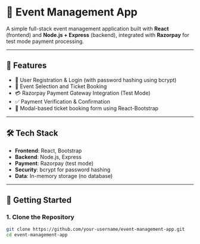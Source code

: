 
# 🎫 Event Management App

A simple full-stack event management application built with **React** (frontend) and **Node.js + Express** (backend), integrated with **Razorpay** for test mode payment processing.

---

## 🧩 Features

- 🔐 User Registration & Login (with password hashing using bcrypt)
- 📅 Event Selection and Ticket Booking
- 💳 Razorpay Payment Gateway Integration (Test Mode)
- ✅ Payment Verification & Confirmation
- 📄 Modal-based ticket booking form using React-Bootstrap

---

## 🛠 Tech Stack

- **Frontend**: React, Bootstrap
- **Backend**: Node.js, Express
- **Payment**: Razorpay (test mode)
- **Security**: bcrypt for password hashing
- **Data**: In-memory storage (no database)

---

## 🚀 Getting Started

### 1. Clone the Repository

```bash
git clone https://github.com/your-username/event-management-app.git
cd event-management-app
